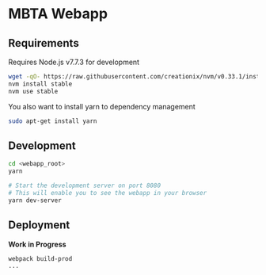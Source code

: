 # MBTA Webapp

## Requirements
Requires Node.js v7.7.3 for development

```bash
wget -qO- https://raw.githubusercontent.com/creationix/nvm/v0.33.1/install.sh | bash
nvm install stable
nvm use stable
```

You also want to install yarn to dependency management
```bash
sudo apt-get install yarn
```

## Development
```bash
cd <webapp_root>
yarn

# Start the development server on port 8080
# This will enable you to see the webapp in your browser
yarn dev-server
```

## Deployment
**Work in Progress**

```bash
webpack build-prod
...
```

